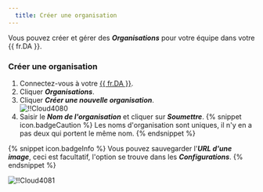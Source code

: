 ```yaml
---
  title: Créer une organisation
---
```

Vous pouvez créer et gérer des ***Organisations*** pour votre équipe dans votre {{ fr.DA }}. 

### Créer une organisation 

1. Connectez-vous à votre [{{ fr.DA }}](https://portal.devolutions.com/). 
1. Cliquer ***Organisations***. 
1. Cliquer ***Créer une nouvelle organisation***.  
![!!Cloud4080](https://webdevolutions.azureedge.net/docs/fr/cloud/Cloud4080.png) 
1. Saisir le ***Nom de l'organisation*** et cliquer sur ***Soumettre***. 
{% snippet icon.badgeCaution %} 
Les noms d'organisation sont uniques, il n'y en a pas deux qui portent le même nom. 
{% endsnippet %}
 
{% snippet icon.badgeInfo %} 
Vous pouvez sauvegarder l'***URL d'une image***, ceci est facultatif, l'option se trouve dans les ***Configurations***. 
{% endsnippet %}
 
![!!Cloud4081](https://webdevolutions.azureedge.net/docs/fr/cloud/Cloud4081.png) 
